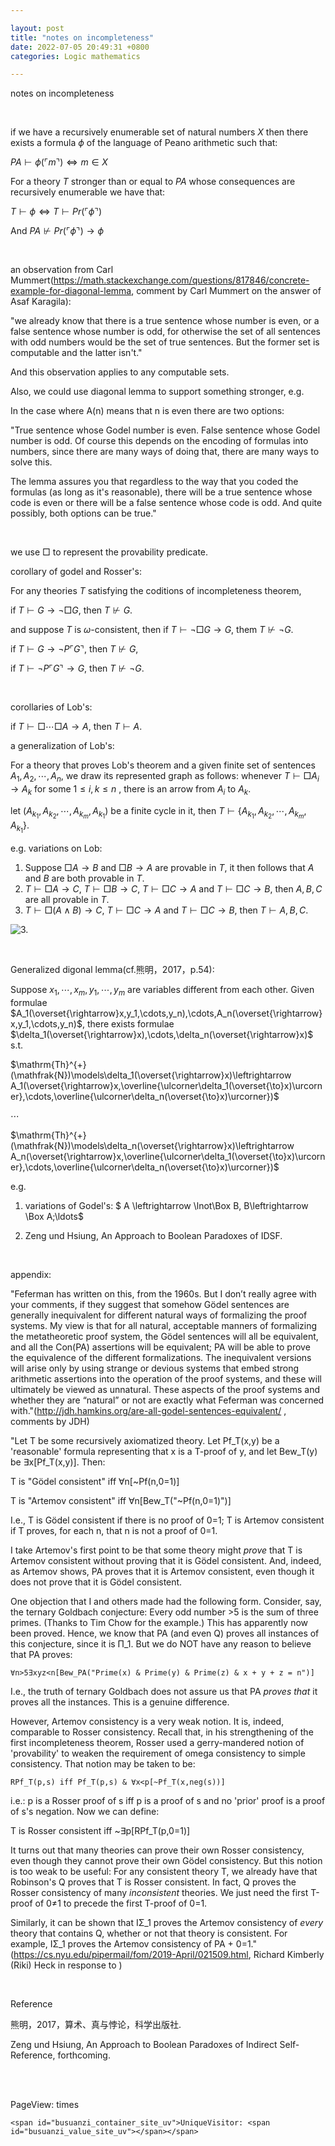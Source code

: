 ```yaml
---

layout: post
title: "notes on incompleteness"
date: 2022-07-05 20:49:31 +0800
categories: Logic mathematics

---
```


<head>
     <script src="//cdn1.lncld.net/static/js/3.0.4/av-min.js"></script>
    <script src='//unpkg.com/valine/dist/Valine.min.js'></script>
    <script src="https://cdn.mathjax.org/mathjax/latest/MathJax.js?config=TeX-AMS-MML_HTMLorMML" type="text/javascript"></script>
    <script type="text/x-mathjax-config">
        MathJax.Hub.Config({
            tex2jax: {
            skipTags: ['script', 'noscript', 'style', 'textarea', 'pre'],
            inlineMath: [['$','$']]
            }
        });
    </script>
</head>

notes on incompleteness

<br>

if we have a recursively enumerable set of natural numbers $X$ then there exists a formula $\phi$ of the language of Peano arithmetic such that:

$PA\vdash \phi(\ulcorner m\urcorner)\Leftrightarrow m\in X$

For a theory $T$ stronger than or equal to $PA$ whose consequences are recursively enumerable we have that:

$T\vdash \phi \Leftrightarrow T\vdash Pr(\ulcorner ϕ\urcorner)$

And $PA\not\vdash Pr(\ulcorner \phi \urcorner)\rightarrow \phi$

<br>

an observation from Carl Mummert(https://math.stackexchange.com/questions/817846/concrete-example-for-diagonal-lemma, comment by Carl Mummert on the answer of Asaf Karagila):

"we already know that there is a true sentence whose number is even, or a false sentence whose number is odd, for otherwise the set of all sentences with odd numbers would be the set of true sentences. But the former set is computable and the latter isn't."

And this observation applies to any computable sets.

Also, we could use diagonal lemma to support something stronger, e.g. 

In the case where A(n) means that n is even there are two options:

"True sentence whose Godel number is even.
False sentence whose Godel number is odd.
Of course this depends on the encoding of formulas into numbers, since there are many ways of doing that, there are many ways to solve this.

The lemma assures you that regardless to the way that you coded the formulas (as long as it's reasonable), there will be a true sentence whose code is even or there will be a false sentence whose code is odd. And quite possibly, both options can be true."

<br>

we use $\Box$ to represent the provability predicate.

corollary of godel and Rosser's:

For any theories $T$ satisfying the coditions of incompleteness theorem, 

if $T\vdash G\rightarrow \lnot \Box G$, then $T\not\vdash G$.

and suppose $T$ is $\omega$-consistent, then if $T\vdash \lnot\Box G\rightarrow G$, them  $T\not\vdash \lnot G$.

if $T\vdash G\rightarrow \lnot P\ulcorner G\urcorner$, then $T\not\vdash G$,

if $T\vdash \lnot P\ulcorner G\urcorner\rightarrow G$, then $T\not\vdash \lnot G$.

<br>

corollaries of Lob's:

if $T\vdash\Box\cdots\Box A \to A$, then $T\vdash A$.

a generalization of Lob's:

For a theory that proves Lob's theorem and a given finite set of sentences $A_1,A_2,\cdots,A_n$, we draw its represented graph as follows: whenever $T\vdash\Box A_i \to A_k$ for some $1\le i, k \le n$  , there is  an arrow from $A_i$ to $A_k$. 

let $(A_{k_1},A_{k_2},\cdots,A_{k_m},A_{k_1})$ be a finite cycle in it, then $T\vdash \{A_{k_1},A_{k_2},\cdots,A_{k_m},A_{k_1}\}$.

e.g. variations on Lob:

1. Suppose $\Box A\to B$ and $\Box B\to A$ are provable in $T$, it then follows that $A$ and $B$ are both provable in $T$.
2. $T\vdash \Box A \to C$, $T\vdash\Box B \to C$, $T\vdash \Box C\to A$ and $T\vdash \Box C\to B$, then $A,B,C$ are all provable in $T$.
3. $T\vdash \Box(A\land B) \to C$, $T\vdash \Box C\to A$ and $T\vdash \Box C\to B$, then $T\vdash A, B ,C$. 

![3.]([https://raw.githubusercontent.com/FinalFantasy27/FinalFantasy27/main/images/3.png])

<br>

Generalized digonal lemma(cf.熊明，2017，p.54):

Suppose $x_1,\cdots,x_m,y_1,\cdots,y_m$ are variables different from each other. Given formulae $A_1(\overset{\rightarrow}x,y_1,\cdots,y_n),\cdots,A_n(\overset{\rightarrow}x,y_1,\cdots,y_n)$, there exists formulae $\delta_1(\overset{\rightarrow}x),\cdots,\delta_n(\overset{\rightarrow}x)$ s.t.

$\mathrm{Th}^{+}(\mathfrak{N})\models\delta_1(\overset{\rightarrow}x)\leftrightarrow A_1(\overset{\rightarrow}x,\overline{\ulcorner\delta_1(\overset{\to}x)\urcorner},\cdots,\overline{\ulcorner\delta_n(\overset{\to}x)\urcorner})$

$\cdots$

$\mathrm{Th}^{+}(\mathfrak{N})\models\delta_n(\overset{\rightarrow}x)\leftrightarrow A_n(\overset{\rightarrow}x,\overline{\ulcorner\delta_1(\overset{\to}x)\urcorner},\cdots,\overline{\ulcorner\delta_n(\overset{\to}x)\urcorner})$

e.g. 

1. variations of Godel's: $ A \leftrightarrow \lnot\Box B, B\leftrightarrow \Box A$;$\ldots$

2. Zeng und Hsiung, An Approach to Boolean Paradoxes of IDSF.

<br>

appendix:

"Feferman has written on this, from the 1960s. But I don’t really agree with your comments, if they suggest that somehow Gödel sentences are generally inequivalent for different natural ways of formalizing the proof systems. My view is that for all natural, acceptable manners of formalizing the metatheoretic proof system, the Gödel sentences will all be equivalent, and all the Con(PA) assertions will be equivalent; PA will be able to prove the equivalence of the different formalizations. The inequivalent versions will arise only by using strange or devious systems that embed strong arithmetic assertions into the operation of the proof systems, and these will ultimately be viewed as unnatural. These aspects of the proof systems and whether they are “natural” or not are exactly what Feferman was concerned with."(http://jdh.hamkins.org/are-all-godel-sentences-equivalent/ , comments by JDH)

"Let T be some recursively axiomatized theory. Let Pf_T(x,y) be a 'reasonable' formula representing that x is a T-proof of y, and let Bew_T(y) be ∃x[Pf_T(x,y)]. Then:

T is "Gödel consistent" iff ∀n[~Pf(n,0=1)]

T is "Artemov consistent" iff ∀n[Bew_T("~Pf(n,0=1)")]

I.e., T is Gödel consistent if there is no proof of 0=1; T is Artemov consistent if T proves, for each n, that n is not a proof of 0=1.

I take Artemov's first point to be that some theory might *prove* that T is Artemov consistent without proving that it is Gödel consistent. And, indeed, as Artemov shows, PA proves that it is Artemov consistent, even though it does not prove that it is Gödel consistent.

One objection that I and others made had the following form. Consider, say, the ternary Goldbach conjecture: Every odd number >5 is the sum of three primes. (Thanks to Tim Chow for the example.) This has apparently now been proved. Hence, we know that PA (and even Q) proves all instances of this conjecture, since it is Π_1. But we do NOT have any reason to believe that PA proves:

    ∀n>5∃xyz<n[Bew_PA("Prime(x) & Prime(y) & Prime(z) & x + y + z = n")]

I.e., the truth of ternary Goldbach does not assure us that PA *proves that* it proves all the instances. This is a genuine difference.

However, Artemov consistency is a very weak notion. It is, indeed, comparable to Rosser consistency. Recall that, in his strengthening of the first incompleteness theorem, Rosser used a gerry-mandered notion of 'provability' to weaken the requirement of omega consistency to simple consistency. That notion may be taken to be:

    RPf_T(p,s) iff Pf_T(p,s) & ∀x<p[~Pf_T(x,neg(s))]

i.e.: p is a Rosser proof of s iff p is a proof of s and no 'prior' proof is a proof of s's negation. Now we can define:

T is Rosser consistent iff ~∃p[RPf_T(p,0=1)]

It turns out that many theories can prove their own Rosser consistency, even though they cannot prove their own Gödel consistency. But this notion is too weak to be useful: For any consistent theory T, we already have that Robinson's Q proves that T is Rosser consistent. In fact, Q proves the Rosser consistency of many *inconsistent* theories. We just need the first T-proof of 0≠1 to precede the first T-proof of 0=1.

Similarly, it can be shown that IΣ_1 proves the Artemov consistency of *every* theory that contains Q, whether or not that theory is consistent. For example, IΣ_1 proves the Artemov consistency of PA + 0=1."(https://cs.nyu.edu/pipermail/fom/2019-April/021509.html, Richard Kimberly (Riki) Heck in response to )

<br>

Reference

熊明，2017，算术、真与悖论，科学出版社.

Zeng und Hsiung, An Approach to Boolean Paradoxes of Indirect Self-Reference, forthcoming.



<br/><br/>


<body>  
    <script async src="//busuanzi.ibruce.info/busuanzi/2.3/busuanzi.pure.mini.js"></script>
<span id="busuanzi_container_site_pv">PageView: <span id="busuanzi_value_site_pv"></span> times</span>
    
    <span id="busuanzi_container_site_uv">UniqueVisitor: <span id="busuanzi_value_site_uv"></span></span>
    
  <div id="vcomments"></div>
    <script>
        new Valine({
            el: '#vcomments',
            appId: 'Rl0XrPgpK2Dfhp1ffLTvcrsD-gzGzoHsz',
            appKey: '6fXawARU0PuxwAYgRUP9gPMl'
        })
    </script>
</body>
